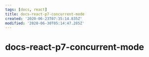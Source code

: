 ```yaml
---
tags: [docs, react]
title: docs-react-p7-concurrent-mode
created: '2020-06-23T07:35:14.835Z'
modified: '2020-06-30T05:14:47.285Z'
---
```


# docs-react-p7-concurrent-mode


